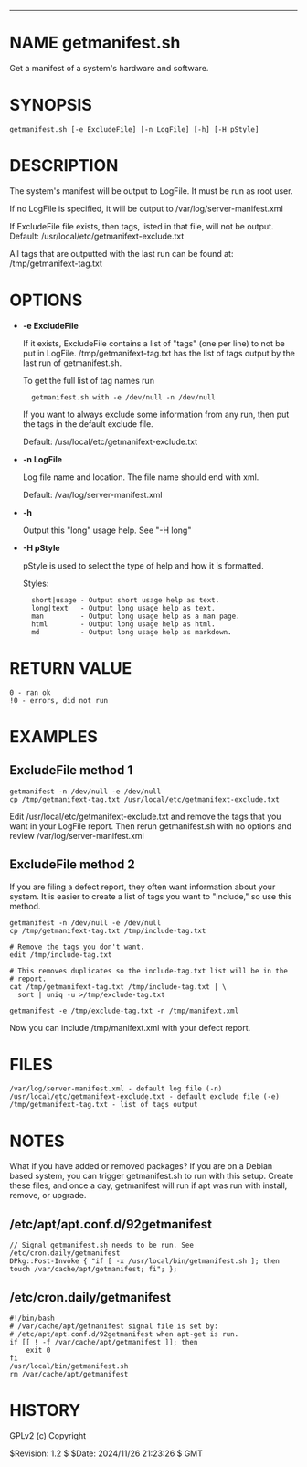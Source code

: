 <div>
    <hr/>
</div>

# NAME getmanifest.sh

Get a manifest of a system's hardware and software.

# SYNOPSIS

    getmanifest.sh [-e ExcludeFile] [-n LogFile] [-h] [-H pStyle]

# DESCRIPTION

The system's manifest will be output to LogFile. It must be run as
root user.

If no LogFile is specified, it will be output to
/var/log/server-manifest.xml

If ExcludeFile file exists, then tags, listed in that file, will not
be output. Default: /usr/local/etc/getmanifext-exclude.txt

All tags that are outputted with the last run can be found at:
/tmp/getmanifext-tag.txt

# OPTIONS

- **-e ExcludeFile**

    If it exists, ExcludeFile contains a list of "tags" (one per line) to
    not be put in LogFile. /tmp/getmanifext-tag.txt has the list of tags
    output by the last run of getmanifest.sh.

    To get the full list of tag names run

        getmanifest.sh with -e /dev/null -n /dev/null

    If you want to always exclude some information from any run, then put
    the tags in the default exclude file.

    Default: /usr/local/etc/getmanifext-exclude.txt

- **-n LogFile**

    Log file name and location. The file name should end with xml.

    Default: /var/log/server-manifest.xml

- **-h**

    Output this "long" usage help. See "-H long"

- **-H pStyle**

    pStyle is used to select the type of help and how it is formatted.

    Styles:

        short|usage - Output short usage help as text.
        long|text   - Output long usage help as text.
        man         - Output long usage help as a man page.
        html        - Output long usage help as html.
        md          - Output long usage help as markdown.

# RETURN VALUE

    0 - ran ok
    !0 - errors, did not run

# EXAMPLES

## ExcludeFile method 1

    getmanifest -n /dev/null -e /dev/null
    cp /tmp/getmanifext-tag.txt /usr/local/etc/getmanifext-exclude.txt

Edit /usr/local/etc/getmanifext-exclude.txt and remove the tags that
you want in your LogFile report. Then rerun getmanifest.sh with no
options and review /var/log/server-manifest.xml

## ExcludeFile method 2

If you are filing a defect report, they often want information about
your system. It is easier to create a list of tags you want to
"include," so use this method.

    getmanifest -n /dev/null -e /dev/null
    cp /tmp/getmanifext-tag.txt /tmp/include-tag.txt

    # Remove the tags you don't want.
    edit /tmp/include-tag.txt
    
    # This removes duplicates so the include-tag.txt list will be in the
    # report.
    cat /tmp/getmanifext-tag.txt /tmp/include-tag.txt | \
      sort | uniq -u >/tmp/exclude-tag.txt
      
    getmanifest -e /tmp/exclude-tag.txt -n /tmp/manifext.xml 

Now you can include /tmp/manifext.xml with your defect report.

# FILES

    /var/log/server-manifest.xml - default log file (-n)
    /usr/local/etc/getmanifext-exclude.txt - default exclude file (-e)
    /tmp/getmanifext-tag.txt - list of tags output

# NOTES

What if you have added or removed packages? If you are on a Debian
based system, you can trigger getmanifest.sh to run with this
setup. Create these files, and once a day, getmanifest will run if apt
was run with install, remove, or upgrade.

## /etc/apt/apt.conf.d/92getmanifest

    // Signal getmanifest.sh needs to be run. See /etc/cron.daily/getmanifest
    DPkg::Post-Invoke { "if [ -x /usr/local/bin/getmanifest.sh ]; then touch /var/cache/apt/getmanifest; fi"; };

## /etc/cron.daily/getmanifest

    #!/bin/bash
    # /var/cache/apt/getnanifest signal file is set by:
    # /etc/apt/apt.conf.d/92getmanifest when apt-get is run.
    if [[ ! -f /var/cache/apt/getmanifest ]]; then
        exit 0
    fi
    /usr/local/bin/getmanifest.sh
    rm /var/cache/apt/getmanifest

# HISTORY

GPLv2 (c) Copyright

$Revision: 1.2 $ $Date: 2024/11/26 21:23:26 $ GMT
